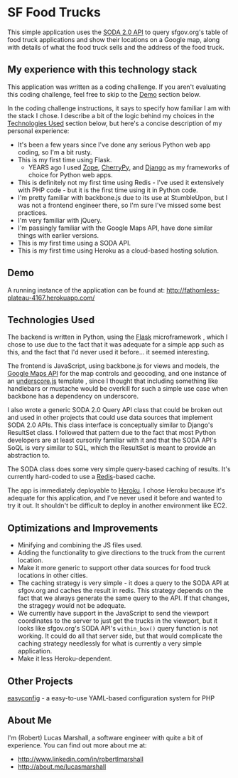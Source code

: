 SF Food Trucks
==============
This simple application uses the [SODA 2.0 API](http://dev.socrata.com/consumers/getting-started) to query sfgov.org's table of food truck applications and show their locations on a Google map, along with details of what the food truck sells and the address of the food truck.

My experience with this technology stack
----------------------------------------
This application was written as a coding challenge. If you aren't evaluating this coding challenge, feel free to skip to the [Demo](#demo) section below.

In the coding challenge instructions, it says to specify how familiar I am with the stack I chose. I describe a bit of the logic behind my choices in the [Technologies Used](#technologies-used) section below, but here's a concise description of my personal experience:

* It's been a few years since I've done any serious Python web app coding, so I'm a bit rusty.
* This is my first time using Flask.
    * YEARS ago I used [Zope](http://www.zope.org), [CherryPy](http://www.cherrypy.org/), and [Django](https://www.djangoproject.com/) as my frameworks of choice for Python web apps.
* This is definitely not my first time using Redis - I've used it extensively with PHP code - but
  it is the first time using it in Python code.
* I'm pretty familiar with backbone.js due to its use at StumbleUpon, but I was not a frontend
  engineer there, so I'm sure I've missed some best practices.
* I'm very familiar with jQuery.
* I'm passingly familiar with the Google Maps API, have done similar things with earlier versions.
* This is my first time using a SODA API.
* This is my first time using Heroku as a cloud-based hosting solution.

Demo
----
A running instance of the application can be found at: <http://fathomless-plateau-4167.herokuapp.com/>

Technologies Used
-----------------
The backend is written in Python, using the [Flask](http://flask.pocoo.org) microframework , which I chose to use due to the fact that it was adequate for a simple app such as this, and the fact that I'd never used it before... it seemed interesting.

The frontend is JavaScript, using backbone.js for views and models, the [Google Maps API](https://developers.google.com/maps/) for the map controls and geocoding, and one instance of an [underscore.js](http://underscorejs.org) template , since I thought that including something like handlebars or mustache would be overkill for such a simple use case when backbone has a dependency on underscore.

I also wrote a generic SODA 2.0 Query API class that could be broken out and used in other projects that could use data sources that implement SODA 2.0 APIs. This class interface is conceptually similar to Django's ResultSet class. I followed that pattern due to the fact that most Python developers are at least cursorily familiar with it and that the SODA API's SoQL is very similar to SQL, which the ResultSet is meant to provide an abstraction to.

The SODA class does some very simple query-based caching of results. It's currently hard-coded to use a [Redis](http://redis.io)-based cache.

The app is immediately deployable to [Heroku](https://www.heroku.com/). I chose Heroku because it's adequate for this application, and I've never used it before and wanted to try it out. It shouldn't be difficult to deploy in another environment like EC2.

Optimizations and Improvements
------------------------------
* Minifying and combining the JS files used.
* Adding the functionality to give directions to the truck from the current location.
* Make it more generic to support other data sources for food truck locations in other cities.
* The caching strategy is very simple - it does a query to the SODA API at sfgov.org and caches the result in redis. This strategy depends on the fact that we always generate the same query to the API. If that changes, the stragegy would not be adequate.
* We currently have support in the JavaScript to send the viewport coordinates to the server to just get the trucks in the viewport, but it looks like sfgov.org's SODA API's `within_box()` query function is not working. It could do all that server side, but that would complicate the caching strategy needlessly for what is currently a very simple application.
* Make it less Heroku-dependent.

Other Projects
--------------
[easyconfig](https://github.com/lucasmarshall/easyconfig) - a easy-to-use YAML-based configuration system for PHP

About Me
--------
I'm (Robert) Lucas Marshall, a software engineer with quite a bit of experience.
You can find out more about me at:

* <http://www.linkedin.com/in/robertlmarshall>
* <http://about.me/lucasmarshall>